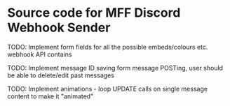 # Source code for MFF Discord Webhook Sender

TODO: Implement form fields for all the possible embeds/colours etc. webhook API contains

TODO: Implement message ID saving form message POSTing, user should be able to delete/edit past messages

TODO: Implement animations - loop UPDATE calls on single message content to make it "animated"

